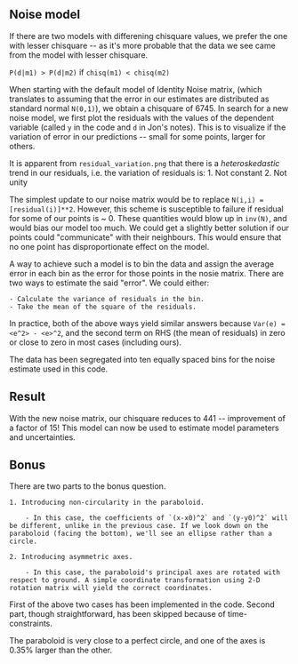## Noise model

If there are two models with differening chisquare values, we prefer the one with lesser chisquare -- as it's more probable that the data we see came from the model with lesser chisquare.

`P(d|m1) > P(d|m2)` if `chisq(m1) < chisq(m2)`

When starting with the default model of Identity Noise matrix, (which translates to assuming that the error in our estimates are distributed as standard normal `N(0,1)`), we obtain a chisquare of 6745. In search for a new noise model, we first plot the residuals with the values of the dependent variable (called `y` in the code and `d` in Jon's notes). This is to visualize if the variation of error in our predictions -- small for some points, larger for others.

It is apparent from `residual_variation.png` that there is a _heteroskedastic_ trend in our residuals, i.e. the variation of residuals is: 
    1. Not constant
    2. Not unity

The simplest update to our noise matrix would be to replace `N(i,i) = [residual(i)]**2`. However, this scheme is susceptible to failure if residual for some of our points is ~ 0. These quantities would blow up in `inv(N)`, and would bias our model too much. We could get a slightly better solution if our points could "communicate" with their neighbours. This would ensure that no one point has disproportionate effect on the model.

A way to achieve such a model is to bin the data and assign the average error in each bin as the error for those points in the nosie matrix. There are two ways to estimate the said "error". We could either:

    - Calculate the variance of residuals in the bin.
    - Take the mean of the square of the residuals.

In practice, both of the above ways yield similar answers because `Var(e) = <e^2> - <e>^2`, and the second term on RHS (the mean of residuals) in zero or close to zero in most cases (including ours).

The data has been segregated into ten equally spaced bins for the noise estimate used in this code.

## Result

With the new noise matrix, our chisquare reduces to 441 -- improvement of a factor of 15! This model can now be used to estimate model parameters and uncertainties.

## Bonus

There are two parts to the bonus question.

    1. Introducing non-circularity in the paraboloid.

        - In this case, the coefficients of `(x-x0)^2` and `(y-y0)^2` will be different, unlike in the previous case. If we look down on the paraboloid (facing the bottom), we'll see an ellipse rather than a circle.

    2. Introducing asymmetric axes.

        - In this case, the paraboloid's principal axes are rotated with respect to ground. A simple coordinate transformation using 2-D rotation matrix will yield the correct coordinates.

First of the above two cases has been implemented in the code. Second part, though straightforward, has been skipped because of time-constraints.

The paraboloid is very close to a perfect circle, and one of the axes is 0.35% larger than the other.

